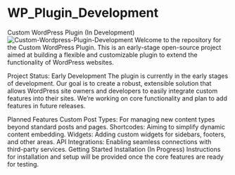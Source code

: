 # WP_Plugin_Development
Custom WordPress Plugin (In Development)
<br>![Custom-Wordpress-Plugin-Development](https://github.com/user-attachments/assets/e327c48d-e615-493a-80e3-5b19534c3992)
Welcome to the repository for the Custom
 WordPress Plugin. This is an early-stage open-source project aimed at building a flexible and customizable plugin to extend the functionality of WordPress websites.

Project Status: Early Development
The plugin is currently in the early stages of development. Our goal is to create a robust, extensible solution that allows WordPress site owners and developers to easily integrate custom features into their sites. We’re working on core functionality and plan to add features in future releases.

Planned Features
Custom Post Types: For managing new content types beyond standard posts and pages.
Shortcodes: Aiming to simplify dynamic content embedding.
Widgets: Adding custom widgets for sidebars, footers, and other areas.
API Integrations: Enabling seamless connections with third-party services.
Getting Started
Installation (In Progress)
Instructions for installation and setup will be provided once the core features are ready for testing. 
